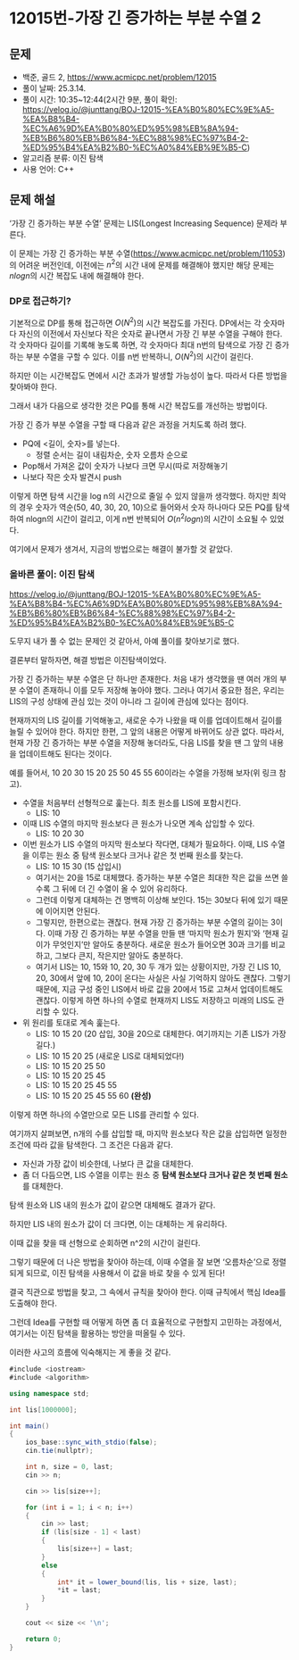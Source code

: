 # 12015번-가장 긴 증가하는 부분 수열 2

## 문제

- 백준, 골드 2, https://www.acmicpc.net/problem/12015
- 풀이 날짜: 25.3.14.
- 풀이 시간: 10:35~12:44(2시간 9분, 풀이 확인: https://velog.io/@junttang/BOJ-12015-%EA%B0%80%EC%9E%A5-%EA%B8%B4-%EC%A6%9D%EA%B0%80%ED%95%98%EB%8A%94-%EB%B6%80%EB%B6%84-%EC%88%98%EC%97%B4-2-%ED%95%B4%EA%B2%B0-%EC%A0%84%EB%9E%B5-C)
- 알고리즘 분류: 이진 탐색
- 사용 언어: C++

## 문제 해설

‘가장 긴 증가하는 부분 수열’ 문제는 LIS(Longest Increasing Sequence) 문제라 부른다.

이 문제는 가장 긴 증가하는 부분 수열(https://www.acmicpc.net/problem/11053)의 어려운 버전인데, 이전에는 $n^2$의 시간 내에 문제를 해결해야 했지만 해당 문제는 $nlogn$의 시간 복잡도 내에 해결해야 한다.

### DP로 접근하기?

기본적으로 DP를 통해 접근하면 $O(N^2)$의 시간 복잡도를 가진다. DP에서는 각 숫자마다 자신의 이전에서 자신보다 작은 숫자로 끝나면서 가장 긴 부분 수열을 구해야 한다. 각 숫자마다 길이를 기록해 놓도록 하면, 각 숫자마다 최대 n번의 탐색으로 가장 긴 증가하는 부분 수열을 구할 수 있다. 이를 n번 반복하니, $O(N^2)$의 시간이 걸린다.

하지만 이는 시간복잡도 면에서 시간 초과가 발생할 가능성이 높다. 따라서 다른 방법을 찾아봐야 한다.

그래서 내가 다음으로 생각한 것은 PQ를 통해 시간 복잡도를 개선하는 방법이다.

가장 긴 증가 부분 수열을 구할 때 다음과 같은 과정을 거치도록 하려 했다.

- PQ에 <길이, 숫자>를 넣는다.
  - 정렬 순서는 길이 내림차순, 숫자 오름차 순으로
- Pop해서 가져온 값이 숫자가 나보다 크면 무시(따로 저장해놓기
- 나보다 작은 숫자 발견시 push

이렇게 하면 탐색 시간을 log n의 시간으로 줄일 수 있지 않을까 생각했다. 하지만 최악의 경우 숫자가 역순(50, 40, 30, 20, 10)으로 들어와서 숫자 하나마다 모든 PQ를 탐색하여 nlogn의 시간이 걸리고, 이게 n번 반복되어 $O(n^2logn)$의 시간이 소요될 수 있었다.

여기에서 문제가 생겨서, 지금의 방법으로는 해결이 불가할 것 같았다.

### 올바른 풀이: 이진 탐색

https://velog.io/@junttang/BOJ-12015-%EA%B0%80%EC%9E%A5-%EA%B8%B4-%EC%A6%9D%EA%B0%80%ED%95%98%EB%8A%94-%EB%B6%80%EB%B6%84-%EC%88%98%EC%97%B4-2-%ED%95%B4%EA%B2%B0-%EC%A0%84%EB%9E%B5-C

도무지 내가 풀 수 없는 문제인 것 같아서, 아예 풀이를 찾아보기로 했다.

결론부터 말하자면, 해결 방법은 이진탐색이었다.

가장 긴 증가하는 부분 수열은 단 하나만 존재한다. 처음 내가 생각했을 땐 여러 개의 부분 수열이 존재하니 이를 모두 저장해 놓아야 했다. 그러나 여기서 중요한 점은, 우리는 LIS의 구성 상태에 관심 있는 것이 아니라 그 길이에 관심에 있다는 점이다.

현재까지의 LIS 길이를 기억해놓고, 새로운 수가 나왔을 때 이를 업데이트해서 길이를 늘릴 수 있어야 한다. 하지만 한편, 그 앞의 내용은 어떻게 바뀌어도 상관 없다. 따라서, 현재 가장 긴 증가하는 부분 수열을 저장해 놓더라도, 다음 LIS를 찾을 땐 그 앞의 내용을 업데이트해도 된다는 것이다.

예를 들어서, 10 20 30 15 20 25 50 45 55 60이라는 수열을 가정해 보자(위 링크 참고).

- 수열을 처음부터 선형적으로 훑는다. 최초 원소를 LIS에 포함시킨다.
  - LIS: 10
- 이때 LIS 수열의 마지막 원소보다 큰 원소가 나오면 계속 삽입할 수 있다.
  - LIS: 10 20 30
- 이번 원소가 LIS 수열의 마지막 원소보다 작다면, 대체가 필요하다.
  이때, LIS 수열을 이루는 원소 중 탐색 원소보다 크거나 같은 첫 번째 원소를 찾는다.
  - LIS: 10 15 30 (15 삽입시)
  - 여기서는 20을 15로 대체했다. 증가하는 부분 수열은 최대한 작은 값을 쓰면 쓸수록 그 뒤에 더 긴 수열이 올 수 있어 유리하다.
  - 그런데 이렇게 대체하는 건 명백히 이상해 보인다. 15는 30보다 뒤에 있기 때문에 이어지면 안된다.
  - 그렇지만, 한편으로는 괜찮다. 현재 가장 긴 증가하는 부분 수열의 길이는 3이다. 이때 가장 긴 증가하는 부분 수열을 만들 땐 ‘마지막 원소가 뭔지’와 ‘현재 길이가 무엇인지’만 알아도 충분하다. 새로운 원소가 들어오면 30과 크기를 비교하고, 그보다 큰지, 작은지만 알아도 충분하다.
  - 여기서 LIS는 10, 15와 10, 20, 30 두 개가 있는 상황이지만, 가장 긴 LIS 10, 20, 30에서 앞에 10, 20이 온다는 사실은 사실 기억하지 않아도 괜찮다. 그렇기 때문에, 지금 구성 중인 LIS에서 바로 값을 20에서 15로 고쳐서 업데이트해도 괜찮다. 이렇게 하면 하나의 수열로 현재까지 LIS도 저장하고 미래의 LIS도 관리할 수 있다.
- 위 원리를 토대로 계속 훑는다.
  - LIS: 10 15 20 (20 삽입, 30을 20으로 대체한다. 여기까지는 기존 LIS가 가장 길다.)
  - LIS: 10 15 20 25 (새로운 LIS로 대체되었다!)
  - LIS: 10 15 20 25 50
  - LIS: 10 15 20 25 45
  - LIS: 10 15 20 25 45 55
  - LIS: 10 15 20 25 45 55 60 **(완성)**

이렇게 하면 하나의 수열만으로 모든 LIS를 관리할 수 있다.

여기까지 살펴보면, n개의 수를 삽입할 때, 마지막 원소보다 작은 값을 삽입하면 일정한 조건에 따라 값을 탐색한다. 그 조건은 다음과 같다.

- 자신과 가장 값이 비슷한데, 나보다 큰 값을 대체한다.
- 좀 더 다듬으면, LIS 수열을 이루는 원소 중 **탐색 원소보다 크거나 같은 첫 번째 원소**를 대체한다.

탐색 원소와 LIS 내의 원소가 값이 같으면 대체해도 결과가 같다.

하지만 LIS 내의 원소가 값이 더 크다면, 이는 대체하는 게 유리하다.

이때 값을 찾을 때 선형으로 순회하면 n^2의 시간이 걸린다.

그렇기 때문에 더 나은 방법을 찾아야 하는데, 이때 수열을 잘 보면 ‘오름차순’으로 정렬되게 되므로, 이진 탐색을 사용해서 이 값을 바로 찾을 수 있게 된다!

결국 직관으로 방법을 찾고, 그 속에서 규칙을 찾아야 한다. 이때 규칙에서 핵심 Idea를 도출해야 한다.

그런데 Idea를 구현할 때 어떻게 하면 좀 더 효율적으로 구현할지 고민하는 과정에서, 여기서는 이진 탐색을 활용하는 방안을 떠올릴 수 있다.

이러한 사고의 흐름에 익숙해지는 게 좋을 것 같다.

```csharp
#include <iostream>
#include <algorithm>

using namespace std;

int lis[1000000];

int main()
{
    ios_base::sync_with_stdio(false);
    cin.tie(nullptr);

    int n, size = 0, last;
    cin >> n;

    cin >> lis[size++];

    for (int i = 1; i < n; i++)
    {
        cin >> last;
        if (lis[size - 1] < last)
        {
            lis[size++] = last;
        }
        else
        {
            int* it = lower_bound(lis, lis + size, last);
            *it = last;
        }
    }

    cout << size << '\n';

    return 0;
}
```

